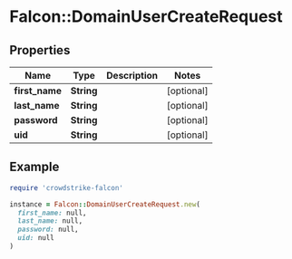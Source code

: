 # Falcon::DomainUserCreateRequest

## Properties

| Name | Type | Description | Notes |
| ---- | ---- | ----------- | ----- |
| **first_name** | **String** |  | [optional] |
| **last_name** | **String** |  | [optional] |
| **password** | **String** |  | [optional] |
| **uid** | **String** |  | [optional] |

## Example

```ruby
require 'crowdstrike-falcon'

instance = Falcon::DomainUserCreateRequest.new(
  first_name: null,
  last_name: null,
  password: null,
  uid: null
)
```

